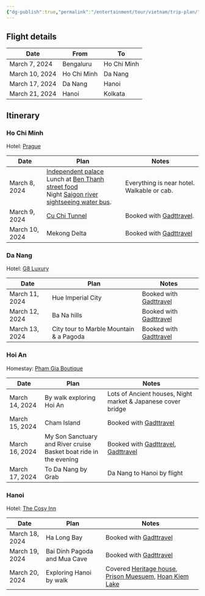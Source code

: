 ```yaml
---
{"dg-publish":true,"permalink":"/entertainment/tour/vietnam/trip-plan/"}
---
```


## Flight details

| Date           | From        | To          |
| -------------- | ----------- | ----------- |
| March 7, 2024  | Bengaluru   | Ho Chi Minh |
| March 10, 2024 | Ho Chi Minh | Da Nang     |
| March 17, 2024 | Da Nang     | Hanoi       |
| March 21, 2024 | Hanoi       | Kolkata     |
## Itinerary

### Ho Chi Minh

Hotel: [Prague](https://rb.gy/r6xjbi)

| Date           | Plan                                                                                                                                                                                                                                         | Notes                                                                                                               |
| -------------- | -------------------------------------------------------------------------------------------------------------------------------------------------------------------------------------------------------------------------------------------- | ------------------------------------------------------------------------------------------------------------------- |
| March 8, 2024  | [Independent palace](https://maps.app.goo.gl/efrm3EWu67Pe1ewg9)<br>Lunch at [Ben Thanh street food](https://maps.app.goo.gl/pXKDejMyKqGyevtU7)<br>Night [Saigon river sightseeing water bus](https://maps.app.goo.gl/HeAFssFtPE9nVUp57).<br> | Everything is near hotel. Walkable or cab.                                                                          |
| March 9, 2024  | [Cu Chi Tunnel](https://maps.app.goo.gl/qfXPV89wTgjeQmtp9)                                                                                                                                                                                   | Booked with [Gadttravel](https://gadttravel.com/tour/half-day-cu-chi-tunnels-excursion-from-ho-chi-minh-city.html). |
| March 10, 2024 | Mekong Delta                                                                                                                                                                                                                                 | Booked with [Gadttravel](https://gadttravel.com/tour/full-day-excursion-to-mekong-delta-from-hcm-city.html)         |

### Da Nang

Hotel: [G8 Luxury](https://www.agoda.com/g8-luxury-hotel-and-spa-da-nang/hotel/da-nang-vn.html)

| Date           | Plan                                    | Notes                                                                                                                 |
| -------------- | --------------------------------------- | --------------------------------------------------------------------------------------------------------------------- |
| March 11, 2024 | Hue Imperial City                       | Booked with [Gadttravel](https://gadttravel.com/tour/joining-hue-city-from-da-nang-in-one-day.html)                   |
| March 12, 2024 | Ba Na hills                             | Booked with [Gadttravel](https://gadttravel.com/tour/ba-na-hills-tour-from-da-nang-the-road-to-heavenly-scenery.html) |
| March 13, 2024 | City tour to Marble Mountain & a Pagoda | Booked with [Gadttravel](https://gadttravel.com/tour/da-nang-city-half-day-day-tour.html)                             |

### Hoi An

Homestay: [Pham Gia Boutique](https://www.agoda.com/pham-gia-boutique-villa/hotel/hoi-an-vn.html)

| Date           | Plan                                                                 | Notes                                                                                                                                                                                                               |
| -------------- | -------------------------------------------------------------------- | ------------------------------------------------------------------------------------------------------------------------------------------------------------------------------------------------------------------- |
| March 14, 2024 | By walk exploring Hoi An                                             | Lots of Ancient houses, Night market & Japanese cover bridge                                                                                                                                                        |
| March 15, 2024 | Cham Island                                                          | Booked with [Gadttravel]([https://gadttravel.com/tour/cam-thanh-coconut-forest-basket-boat-ride.html](https://gadttravel.com/tour/cam-thanh-coconut-forest-basket-boat-ride.html))                                  |
| March 16, 2024 | My Son Sanctuary and River cruise<br>Basket boat ride in the evening | Booked with [Gadttravel](https://gadttravel.com/tour/half-day-my-son-sanctuary-and-thu-bon-river-cruise-from-hoi-an.html), [Gadttravel](https://gadttravel.com/tour/cam-thanh-coconut-forest-basket-boat-ride.html) |
| March 17, 2024 | To Da Nang by Grab                                                   | Da Nang to Hanoi by flight                                                                                                                                                                                          |

### Hanoi

Hotel: [The Cosy Inn](https://www.agoda.com/the-cosy-inn-hanoi-hotel/hotel/hanoi-vn.html)

| Date           | Plan                         | Notes                                                                                                                                                                                         |
| -------------- | ---------------------------- | --------------------------------------------------------------------------------------------------------------------------------------------------------------------------------------------- |
| March 18, 2024 | Ha Long Bay                  | Booked with [Gadttravel](https://gadttravel.com/tour/luxury-halong-bay-cruise-from-hanoi.html)                                                                                                |
| March 19, 2024 | Bai Dinh Pagoda and Mua Cave | Booked with [Gadttravel]([https://gadttravel.com/tour/one-day-excursion-to-trang-an-bai-dinh.html](https://gadttravel.com/tour/one-day-excursion-to-trang-an-bai-dinh.html))                  |
| March 20, 2024 | Exploring Hanoi by walk      | Covered [Heritage house](https://maps.app.goo.gl/wkyfk3ucoBSYSAG47), [Prison Muesuem](https://maps.app.goo.gl/kp8eDLdWYsNVJchW8), [Hoan Kiem Lake](https://maps.app.goo.gl/UkadebxTNgBkci419) |
